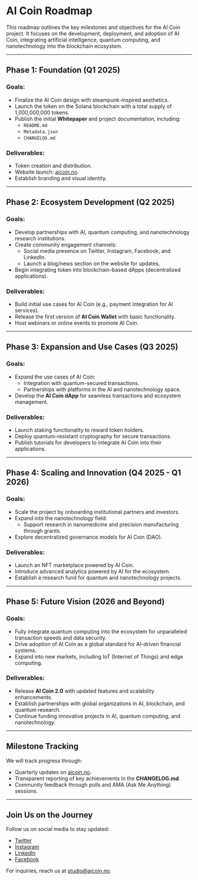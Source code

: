 # AI Coin Roadmap

This roadmap outlines the key milestones and objectives for the AI Coin project. It focuses on the development, deployment, and adoption of AI Coin, integrating artificial intelligence, quantum computing, and nanotechnology into the blockchain ecosystem.

---

## **Phase 1: Foundation (Q1 2025)**
### Goals:
- Finalize the AI Coin design with steampunk-inspired aesthetics.
- Launch the token on the Solana blockchain with a total supply of 1,000,000,000 tokens.
- Publish the initial **Whitepaper** and project documentation, including:
  - `README.md`
  - `Metadata.json`
  - `CHANGELOG.md`

### Deliverables:
- Token creation and distribution.
- Website launch: [aicoin.no](https://www.aicoin.no).
- Establish branding and visual identity.

---

## **Phase 2: Ecosystem Development (Q2 2025)**
### Goals:
- Develop partnerships with AI, quantum computing, and nanotechnology research institutions.
- Create community engagement channels:
  - Social media presence on Twitter, Instagram, Facebook, and LinkedIn.
  - Launch a blog/news section on the website for updates.
- Begin integrating token into blockchain-based dApps (decentralized applications).

### Deliverables:
- Build initial use cases for AI Coin (e.g., payment integration for AI services).
- Release the first version of **AI Coin Wallet** with basic functionality.
- Host webinars or online events to promote AI Coin.

---

## **Phase 3: Expansion and Use Cases (Q3 2025)**
### Goals:
- Expand the use cases of AI Coin:
  - Integration with quantum-secured transactions.
  - Partnerships with platforms in the AI and nanotechnology space.
- Develop the **AI Coin dApp** for seamless transactions and ecosystem management.

### Deliverables:
- Launch staking functionality to reward token holders.
- Deploy quantum-resistant cryptography for secure transactions.
- Publish tutorials for developers to integrate AI Coin into their applications.

---

## **Phase 4: Scaling and Innovation (Q4 2025 - Q1 2026)**
### Goals:
- Scale the project by onboarding institutional partners and investors.
- Expand into the nanotechnology field:
  - Support research in nanomedicine and precision manufacturing through grants.
- Explore decentralized governance models for AI Coin (DAO).

### Deliverables:
- Launch an NFT marketplace powered by AI Coin.
- Introduce advanced analytics powered by AI for the ecosystem.
- Establish a research fund for quantum and nanotechnology projects.

---

## **Phase 5: Future Vision (2026 and Beyond)**
### Goals:
- Fully integrate quantum computing into the ecosystem for unparalleled transaction speeds and data security.
- Drive adoption of AI Coin as a global standard for AI-driven financial systems.
- Expand into new markets, including IoT (Internet of Things) and edge computing.

### Deliverables:
- Release **AI Coin 2.0** with updated features and scalability enhancements.
- Establish partnerships with global organizations in AI, blockchain, and quantum research.
- Continue funding innovative projects in AI, quantum computing, and nanotechnology.

---

## **Milestone Tracking**
We will track progress through:
- Quarterly updates on [aicoin.no](https://www.aicoin.no).
- Transparent reporting of key achievements in the **CHANGELOG.md**.
- Community feedback through polls and AMA (Ask Me Anything) sessions.

---

## **Join Us on the Journey**
Follow us on social media to stay updated:
- [Twitter](https://twitter.com/aicoin)
- [Instagram](https://instagram.com/aicoin)
- [LinkedIn](https://linkedin.com/company/aicoin)
- [Facebook](https://facebook.com/aicoin)

For inquiries, reach us at [studio@aicoin.no](mailto:studio@aicoin.no).

